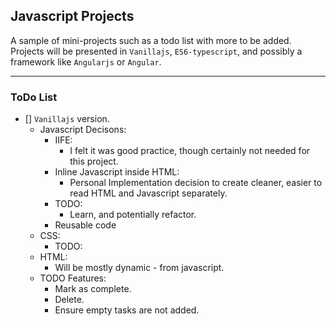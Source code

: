 ## Javascript Projects

A sample of mini-projects such as a todo list with more to be added. Projects will be presented in `Vanillajs`, `ES6-typescript`, and possibly a framework like `Angularjs` or `Angular`.

---

### ToDo List
* [] `Vanillajs` version.
  * Javascript Decisons:
    * IIFE:
	  * I felt it was good practice, though certainly not needed for this project.
    * Inline Javascript inside HTML:
      * Personal Implementation decision to create cleaner, easier to read HTML and Javascript separately.
	* TODO: 
	  * Learn, and potentially refactor.
	* Reusable code
  * CSS:
    * TODO:
  * HTML: 
    * Will be mostly dynamic - from javascript.
  * TODO Features:
    * Mark as complete.
	* Delete.
	* Ensure empty tasks are not added.